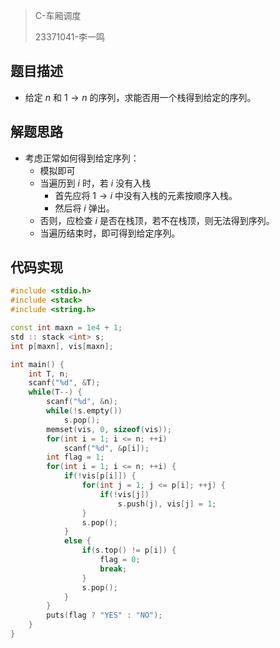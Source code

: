 > C-车厢调度
>
> 23371041-李一鸣

## 题目描述

- 给定 $n$ 和 $1 \to n$ 的序列，求能否用一个栈得到给定的序列。

## 解题思路

- 考虑正常如何得到给定序列：
  - 模拟即可
  - 当遍历到 $i$ 时，若 $i$ 没有入栈
    - 首先应将 $1 \to i$ 中没有入栈的元素按顺序入栈。
    - 然后将 $i$ 弹出。
  - 否则，应检查  $i$ 是否在栈顶，若不在栈顶，则无法得到序列。
  - 当遍历结束时，即可得到给定序列。

## 代码实现

```cpp
#include <stdio.h>
#include <stack>
#include <string.h>

const int maxn = 1e4 + 1;
std :: stack <int> s;
int p[maxn], vis[maxn];

int main() {
    int T, n;
    scanf("%d", &T);
    while(T--) {
        scanf("%d", &n);
        while(!s.empty())
            s.pop();
        memset(vis, 0, sizeof(vis));
        for(int i = 1; i <= n; ++i)
            scanf("%d", &p[i]);
        int flag = 1;
        for(int i = 1; i <= n; ++i) {
            if(!vis[p[i]]) {
                for(int j = 1; j <= p[i]; ++j) {
                    if(!vis[j])
                        s.push(j), vis[j] = 1;
                }
                s.pop();
            }
            else {
                if(s.top() != p[i]) {
                    flag = 0;
                    break;
                }
                s.pop();
            }
        }
        puts(flag ? "YES" : "NO");
    }
}
```